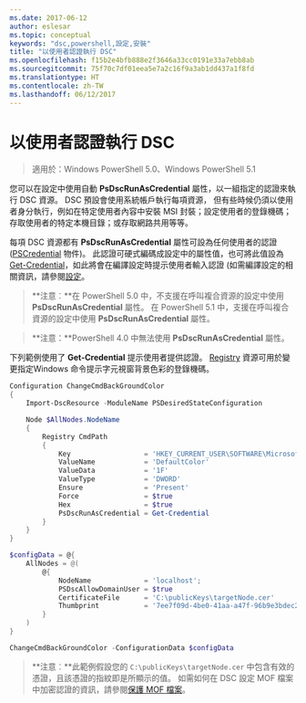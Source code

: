 ```yaml
---
ms.date: 2017-06-12
author: eslesar
ms.topic: conceptual
keywords: "dsc,powershell,設定,安裝"
title: "以使用者認證執行 DSC"
ms.openlocfilehash: f15b2e4bfb888e2f3646a33cc0191e33a7ebb8ab
ms.sourcegitcommit: 75f70c7df01eea5e7a2c16f9a3ab1dd437a1f8fd
ms.translationtype: HT
ms.contentlocale: zh-TW
ms.lasthandoff: 06/12/2017
---
```

# <a name="running-dsc-with-user-credentials"></a>以使用者認證執行 DSC 

> 適用於：Windows PowerShell 5.0、Windows PowerShell 5.1

您可以在設定中使用自動 **PsDscRunAsCredential** 屬性，以一組指定的認證來執行 DSC 資源。 DSC 預設會使用系統帳戶執行每項資源，
但有些時候仍須以使用者身分執行，例如在特定使用者內容中安裝 MSI 封裝；設定使用者的登錄機碼；存取使用者的特定本機目錄；或存取網路共用等等。

每項 DSC 資源都有 **PsDscRunAsCredential** 屬性可設為任何使用者的認證 ([PSCredential](https://msdn.microsoft.com/en-us/library/ms572524(v=VS.85).aspx) 物件)。
此認證可硬式編碼成設定中的屬性值，也可將此值設為 [Get-Credential](https://technet.microsoft.com/en-us/library/hh849815.aspx)，如此將會在編譯設定時提示使用者輸入認證 (如需編譯設定的相關資訊，請參閱[設定](configurations.md)。

>**注意︰**在 PowerShell 5.0 中，不支援在呼叫複合資源的設定中使用 **PsDscRunAsCredential** 屬性。 
>在 PowerShell 5.1 中，支援在呼叫複合資源的設定中使用 **PsDscRunAsCredential** 屬性。

>**注意：**PowerShell 4.0 中無法使用 **PsDscRunAsCredential** 屬性。

下列範例使用了 **Get-Credential** 提示使用者提供認證。 [Registry](registryResource.md) 資源可用於變更指定Windows 命令提示字元視窗背景色彩的登錄機碼。

```powershell
Configuration ChangeCmdBackGroundColor
{
    Import-DscResource -ModuleName PSDesiredStateConfiguration

    Node $AllNodes.NodeName
    {
        Registry CmdPath
        {
            Key                  = 'HKEY_CURRENT_USER\SOFTWARE\Microsoft\Command Processor'
            ValueName            = 'DefaultColor'
            ValueData            = '1F'
            ValueType            = 'DWORD'
            Ensure               = 'Present'
            Force                = $true
            Hex                  = $true
            PsDscRunAsCredential = Get-Credential
        }
    }
}

$configData = @{
    AllNodes = @(
        @{
            NodeName             = 'localhost';
            PSDscAllowDomainUser = $true
            CertificateFile      = 'C:\publicKeys\targetNode.cer'
            Thumbprint           = '7ee7f09d-4be0-41aa-a47f-96b9e3bdec25'
        }
    )
}

ChangeCmdBackGroundColor -ConfigurationData $configData
```
>**注意︰**此範例假設您的 `C:\publicKeys\targetNode.cer` 中包含有效的憑證，且該憑證的指紋即是所顯示的值。
>如需如何在 DSC 設定 MOF 檔案中加密認證的資訊，請參閱[保護 MOF 檔案](secureMOF.md)。

